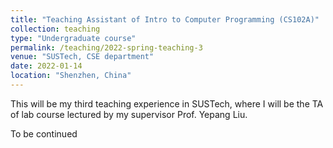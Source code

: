 ```yaml
---
title: "Teaching Assistant of Intro to Computer Programming (CS102A)"
collection: teaching
type: "Undergraduate course"
permalink: /teaching/2022-spring-teaching-3
venue: "SUSTech, CSE department"
date: 2022-01-14
location: "Shenzhen, China"
---
```


This will be my third teaching experience in SUSTech, where I will be the TA of lab course lectured by my supervisor Prof. Yepang Liu.

To be continued
